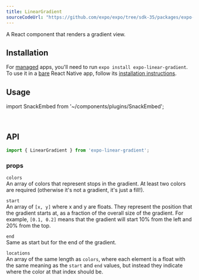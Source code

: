```yaml
---
title: LinearGradient
sourceCodeUrl: "https://github.com/expo/expo/tree/sdk-35/packages/expo-linear-gradient"
---
```


A React component that renders a gradient view.

## Installation

For [managed](../../introduction/managed-vs-bare/#managed-workflow) apps, you'll need to run `expo install expo-linear-gradient`. To use it in a [bare](../../introduction/managed-vs-bare/#bare-workflow) React Native app, follow its [installation instructions](https://github.com/expo/expo/tree/master/packages/expo-linear-gradient).

## Usage

import SnackEmbed from '~/components/plugins/SnackEmbed';

<SnackEmbed snackId="@charliecruzan/lineargradientexample" />

<br />

<SnackEmbed snackId="@charliecruzan/lineargradienttransparencyexample" />

## API

```js
import { LinearGradient } from 'expo-linear-gradient';
```

### props

`colors`  
An array of colors that represent stops in the gradient. At least two colors are required (otherwise it's not a gradient, it's just a fill!).

`start`  
An array of `[x, y]` where x and y are floats. They represent the position that the gradient starts at, as a fraction of the overall size of the gradient. For example, `[0.1, 0.2]` means that the gradient will start 10% from the left and 20% from the top.

`end`  
Same as start but for the end of the gradient.

`locations`  
An array of the same length as `colors`, where each element is a float with the same meaning as the `start` and `end` values, but instead they indicate where the color at that index should be.
